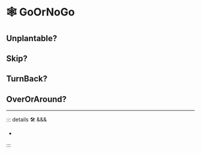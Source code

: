 # 🕸 <anima>GoOrNoGo </anima>

## Unplantable?

## Skip?

## TurnBack?

## OverOrAround?

---

<!-- =================================================== -->
<!-- =================================================== -->
<!-- =================================================== -->
<!-- =================================================== -->
<!-- =================================================== -->
::: details 🛠 <dev>&&&</dev>

-

:::
